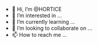 - 👋 Hi, I’m @HORTICE
- 👀 I’m interested in ...
- 🌱 I’m currently learning ...
- 💞️ I’m looking to collaborate on ...
- 📫 How to reach me ...

<!---
HORTICE/HORTICE is a ✨ special ✨ repository because its `README.md` (this file) appears on your GitHub profile.
You can click the Preview link to take a look at your changes.
--->
